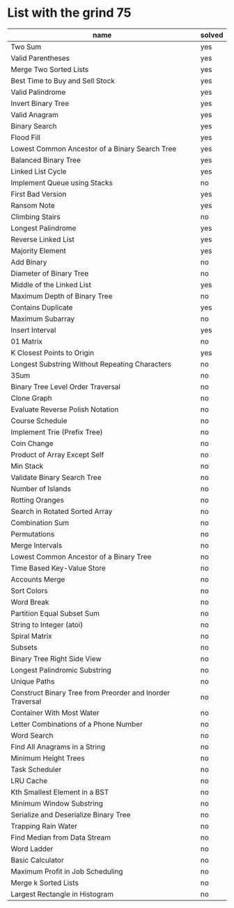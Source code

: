 # List with the grind 75


| name | solved | 
| --- | --- |
| Two Sum | yes |
| Valid Parentheses | yes |
| Merge Two Sorted Lists | yes |
| Best Time to Buy and Sell Stock | yes |
| Valid Palindrome | yes |
| Invert Binary Tree | yes |
| Valid Anagram | yes |
| Binary Search | yes |
| Flood Fill | yes |
| Lowest Common Ancestor of a Binary Search Tree | yes |
| Balanced Binary Tree | yes |
| Linked List Cycle | yes |
| Implement Queue using Stacks | no |
| First Bad Version | yes |
| Ransom Note | yes |
| Climbing Stairs | no |
| Longest Palindrome | yes |
| Reverse Linked List | yes |
| Majority Element | yes |
| Add Binary | no |
| Diameter of Binary Tree | no |
| Middle of the Linked List | yes |
| Maximum Depth of Binary Tree | no |
| Contains Duplicate | yes |
| Maximum Subarray | no |
| Insert Interval | yes |
| 01 Matrix | no |
| K Closest Points to Origin | yes |
| Longest Substring Without Repeating Characters | no |
| 3Sum | no |
| Binary Tree Level Order Traversal | no |
| Clone Graph | no |
| Evaluate Reverse Polish Notation | no |
| Course Schedule | no |
| Implement Trie (Prefix Tree) | no |
| Coin Change | no |
| Product of Array Except Self | no |
| Min Stack | no |
| Validate Binary Search Tree | no |
| Number of Islands | no |
| Rotting Oranges | no |
| Search in Rotated Sorted Array | no |
| Combination Sum | no |
| Permutations | no |
| Merge Intervals | no |
| Lowest Common Ancestor of a Binary Tree | no |
| Time Based Key-Value Store | no |
| Accounts Merge | no |
| Sort Colors | no |
| Word Break | no |
| Partition Equal Subset Sum | no |
| String to Integer (atoi) | no |
| Spiral Matrix | no |
| Subsets | no |
| Binary Tree Right Side View | no |
| Longest Palindromic Substring | no |
| Unique Paths | no |
| Construct Binary Tree from Preorder and Inorder Traversal | no |
| Container With Most Water | no |
| Letter Combinations of a Phone Number | no |
| Word Search | no |
| Find All Anagrams in a String | no |
| Minimum Height Trees | no |
| Task Scheduler | no |
| LRU Cache | no |
| Kth Smallest Element in a BST | no |
| Minimum Window Substring | no |
| Serialize and Deserialize Binary Tree | no |
| Trapping Rain Water | no |
| Find Median from Data Stream | no |
| Word Ladder | no |
| Basic Calculator | no |
| Maximum Profit in Job Scheduling | no |
| Merge k Sorted Lists | no |
| Largest Rectangle in Histogram | no |

